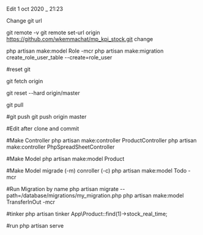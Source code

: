 Edit 1 oct 2020 _ 21:23

Change git url 

git remote -v 
git remote set-url origin https://github.com/wkemmachat/mp_kpi_stock.git
change



php artisan make:model Role -mcr
php artisan make:migration create_role_user_table --create=role_user


#reset git 

git fetch origin

git reset --hard origin/master

git pull


#git push
git push origin master 


#Edit after clone and commit 

#Make Controller
php artisan make:controller ProductController
php artisan make:controller PhpSpreadSheetController

#Make Model
php artisan make:model Product

#Make Model migrade (-m) conroller (-c) 
php artisan make:model Todo -mcr

#Run Migration by name
php artisan migrate --path=/database/migrations/my_migration.php
php artisan make:model TransferInOut -mcr

#tinker
php artisan tinker
App\Product::find(1)->stock_real_time;

#run
php artisan serve
